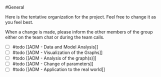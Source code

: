#General

Here is the tentative organization for the project. Feel free to change it as you feel best.

When a change is made, please inform the other members of the group either on the team chat or during the team calls.

- [ ] #todo [[ADM - Data and Model Analysis]]
- [ ] #todo [[ADM - Visualization of the Graphs]]
- [ ] #todo [[ADM - Analysis of the graph(s)]]
- [ ] #todo [[ADM - Change of parameters]]
- [ ] #todo [[ADM - Application to the real world]]